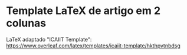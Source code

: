 # Template LaTeX de artigo em 2 colunas

LaTeX adaptado "ICAIIT Template": https://www.overleaf.com/latex/templates/icaiit-template/hkthpvtnbdsg
